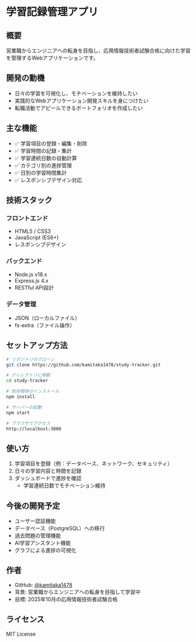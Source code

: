 # 学習記録管理アプリ

## 概要
営業職からエンジニアへの転身を目指し、応用情報技術者試験合格に向けた学習を管理するWebアプリケーションです。

## 開発の動機
- 日々の学習を可視化し、モチベーションを維持したい
- 実践的なWebアプリケーション開発スキルを身につけたい
- 転職活動でアピールできるポートフォリオを作成したい

## 主な機能
- ✅ 学習項目の登録・編集・削除
- ✅ 学習時間の記録・集計
- ✅ 学習連続日数の自動計算
- ✅ カテゴリ別の進捗管理
- ✅ 日別の学習時間集計
- ✅ レスポンシブデザイン対応

## 技術スタック
### フロントエンド
- HTML5 / CSS3
- JavaScript (ES6+)
- レスポンシブデザイン

### バックエンド
- Node.js v18.x
- Express.js 4.x
- RESTful API設計

### データ管理
- JSON（ローカルファイル）
- fs-extra（ファイル操作）

## セットアップ方法
```bash
# リポジトリのクローン
git clone https://github.com/kamitaka1478/study-tracker.git

# ディレクトリに移動
cd study-tracker

# 依存関係のインストール
npm install

# サーバーの起動
npm start

# ブラウザでアクセス
http://localhost:3000
```
## 使い方
1. 学習項目を登録（例：データベース、ネットワーク、セキュリティ）
2. 日々の学習内容と時間を記録
3. ダッシュボードで進捗を確認
   - 学習連続日数でモチベーション維持

## 今後の開発予定
- ユーザー認証機能
- データベース（PostgreSQL）への移行
- 過去問題の管理機能
- AI学習アシスタント機能
- グラフによる進捗の可視化

## 作者
- GitHub: [@kamitaka1478](https://github.com/kamitaka1478)
- 背景: 営業職からエンジニアへの転身を目指して学習中
- 目標: 2025年10月の応用情報技術者試験合格

## ライセンス
MIT License
